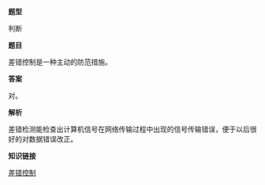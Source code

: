 **题型**

判断

**题目** 

差错控制是一种主动的防范措施。

**答案**

对。

**解析**

差错检测能检查出计算机信号在网络传输过程中出现的信号传输错误，便于以后很好的对数据错误改正。

**知识链接**

[差错控制](./know/chacuokongzhi.html)

